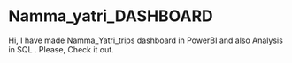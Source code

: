 # Namma_yatri_DASHBOARD
Hi, I have made Namma_Yatri_trips dashboard in PowerBI and also Analysis in SQL . Please, Check it out.
